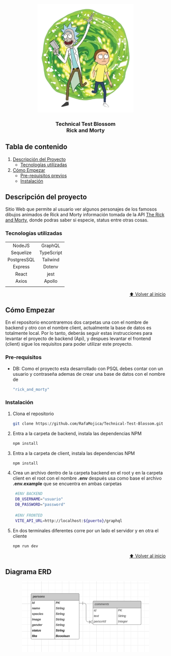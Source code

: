 <a name="inicio"></a>

<div align="center">
    <img width="300" src="./img/Rick-and-Morty.webp"/>
</div>

<div align="center">
    <h3>Technical Test Blossom </br> Rick and Morty</h2>
</div>

## Tabla de contenido

<ol>
  <li>
    <a href="#descripción-del-proyecto">Descripción del Proyecto</a>
    <ul>
      <li><a href="#tecnologías-utilizadas">Tecnologías utilizadas</a></li>
    </ul>
  </li>
  <li>
    <a href="#cómo-empezar">Cómo Empezar</a>
    <ul>
      <li><a href="#pre-requisitos">Pre-requisitos previos</a></li>
      <li><a href="#instalación">Instalación</a></li>
    </ul>
  </li>
</ol>

## Descripción del proyecto

Sitio Web que permite al usuario ver algunos personajes de los famosos dibujos animados de Rick and Morty información tomada de la API <a href="https://rickandmortyapi.com/">The Rick and Morty</a>, donde podras saber si especie, status entre otras cosas.

### Tecnologías utilizadas

|             |            |
| :---------: | :--------: |
|   NodeJS    |  GraphQL   |
|  Sequelize  | TypeScript |
| PostgresSQL |  Tailwind  |
|   Express   |   Dotenv   |
|    React    |    jest    |
|    Axios    |   Apollo   |
|             |            |

<p align="right"><a href="#inicio">⬆ Volver al inicio</a></p>

## Cómo Empezar

En el repositorio encontraremos dos carpetas una con el nombre de backend y otro con el nombre client, actualmente la base de datos es totalmente local. Por lo tanto, deberás seguir estas instrucciones para levantar el proyecto de backend (Api), y despues levantar el frontend (client) sigue los requisitos para poder utilizar este proyecto.

### Pre-requisitos

- DB: Como el proyecto esta desarrollado con PSQL debes contar con un usuario y contraseña ademas de crear una base de datos con el nombre de
  ```sh
  "rick_and_morty"
  ```

### Instalación

1. Clona el repositorio
   ```sh
   git clone https://github.com/RafaMojica/Technical-Test-Blossom.git
   ```
2. Entra a la carpeta de backend, instala las dependencias NPM
   ```sh
   npm install
   ```
3. Entra a la carpeta de client, instala las dependencias NPM

   ```sh
   npm install
   ```

4. Crea un archivo dentro de la carpeta backend en el root y en la carpeta client en el root con el nombre **.env** después usa como base el archivo **.env.example** que se encuentra en ambas carpetas

   ```sh
    #ENV BACKEND
    DB_USERNAME="usuario"
    DB_PASSWORD="password"

    #ENV FRONTED
    VITE_API_URL=http://localhost:${puerto}/graphql
   ```

5. En dos terminales diferentes corre por un lado el servidor y en otra el cliente
   ```sh
   npm run dev
   ```

<p align="right"><a href="#inicio">⬆ Volver al inicio</a></p>

## Diagrama ERD

<div align="center">
    <img width="400" src="./img/Diagrama-de-flujo.png"/>
</div>
